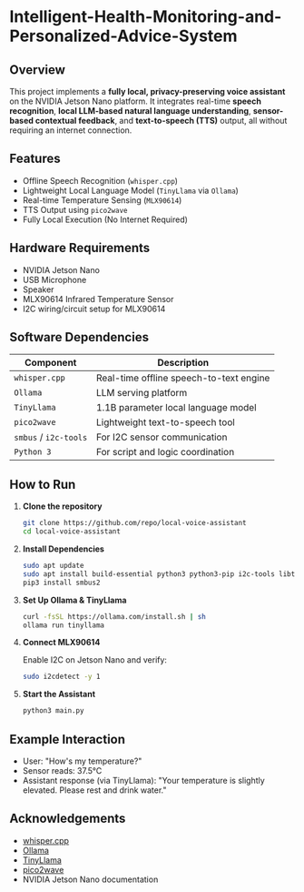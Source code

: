 # Intelligent-Health-Monitoring-and-Personalized-Advice-System

## Overview

This project implements a **fully local, privacy-preserving voice assistant** on the NVIDIA Jetson Nano platform. It integrates real-time **speech recognition**, **local LLM-based natural language understanding**, **sensor-based contextual feedback**, and **text-to-speech (TTS)** output, all without requiring an internet connection.

## Features

- Offline Speech Recognition (`whisper.cpp`)
- Lightweight Local Language Model (`TinyLlama` via `Ollama`)
- Real-time Temperature Sensing (`MLX90614`)
- TTS Output using `pico2wave`
- Fully Local Execution (No Internet Required)

## Hardware Requirements

- NVIDIA Jetson Nano 
- USB Microphone
- Speaker 
- MLX90614 Infrared Temperature Sensor
- I2C wiring/circuit setup for MLX90614

## Software Dependencies

| Component         | Description                             |
|------------------|-----------------------------------------|
| `whisper.cpp`     | Real-time offline speech-to-text engine |
| `Ollama`          | LLM serving platform                    |
| `TinyLlama`       | 1.1B parameter local language model     |
| `pico2wave`       | Lightweight text-to-speech tool         |
| `smbus` / `i2c-tools` | For I2C sensor communication       |
| `Python 3`        | For script and logic coordination       |

## How to Run

1. **Clone the repository**

   ```bash
   git clone https://github.com/repo/local-voice-assistant
   cd local-voice-assistant
   ```

2. **Install Dependencies**

   ```bash
   sudo apt update
   sudo apt install build-essential python3 python3-pip i2c-tools libttspico-utils
   pip3 install smbus2
   ```

3. **Set Up Ollama & TinyLlama**

   ```bash
   curl -fsSL https://ollama.com/install.sh | sh
   ollama run tinyllama
   ```

4. **Connect MLX90614**

   Enable I2C on Jetson Nano and verify:

   ```bash
   sudo i2cdetect -y 1
   ```

5. **Start the Assistant**

   ```bash
   python3 main.py
   ```

## Example Interaction

- User: "How's my temperature?"
- Sensor reads: 37.5°C
- Assistant response (via TinyLlama): "Your temperature is slightly elevated. Please rest and drink water."

## Acknowledgements

- [whisper.cpp](https://github.com/ggerganov/whisper.cpp)
- [Ollama](https://ollama.com/)
- [TinyLlama](https://huggingface.co/TinyLlama)
- [pico2wave](https://github.com/naggety/pico2wave-wrapper)
- NVIDIA Jetson Nano documentation

